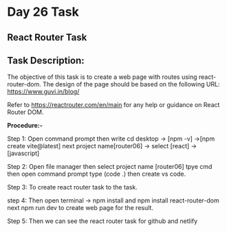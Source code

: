 # **Day 26 Task**

## **React Router Task**

## **Task Description:**

The objective of this task is to create a web page with routes using react-router-dom. The design of the page should be based on the following URL: https://www.guvi.in/blog/

Refer to https://reactrouter.com/en/main for any help or guidance on React Router DOM.

**Procedure:-**

Step 1: Open command prompt then write cd desktop -> [npm -v] ->[npm create vite@latest] next project name[router06] -> select [react] -> [javascript]

Step 2: Open file manager then select project name [router06] tpye cmd then open command prompt type (code .) then create vs code.

Step 3: To create react router task to the task.

step 4: Then open terminal -> npm install and  npm install react-router-dom next npm run dev to create web page for the result.

Step 5: Then we can see the react router task for github and netlify

